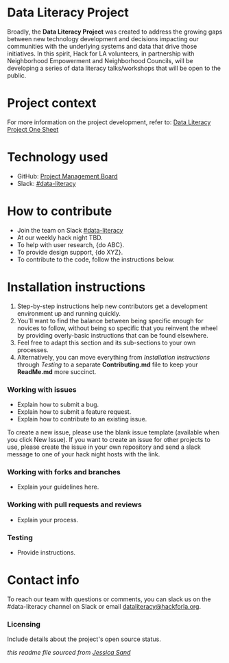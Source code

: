 # Data Literacy Project

Broadly, the **Data Literacy Project** was created to address the growing gaps between new technology development and decisions impacting our communities with the underlying systems and data that drive those initiatives. In this spirit, Hack for LA volunteers, in partnership with Neighborhood Empowerment and Neighborhood Councils, will be developing a series of data literacy talks/workshops that will be open to the public.

# Project context

For more information on the project development, refer to: [Data Literacy Project One Sheet](https://docs.google.com/document/d/1_CxBQ_ku4sanPIWKtPyENJ4E9hQKETQs8IWAOCzgqqk/edit)

# Technology used

- GitHub: [Project Management Board](https://github.com/hackforla/data-literacy/projects/1)
- Slack: [#data-literacy](https://app.slack.com/client/T04502KQX/C01L2ANCG6M?cdn_fallback=2)

# How to contribute

- Join the team on Slack [#data-literacy](https://app.slack.com/client/T04502KQX/C01L2ANCG6M?cdn_fallback=2)
- At our weekly hack night TBD.
- To help with user research, {do ABC}.
- To provide design support, {do XYZ}.
- To contribute to the code, follow the instructions below.

# Installation instructions

1. Step-by-step instructions help new contributors get a development environment up and running quickly.
2. You'll want to find the balance between being specific enough for novices to follow, without being so specific that you reinvent the wheel by providing overly-basic instructions that can be found elsewhere.
3. Feel free to adapt this section and its sub-sections to your own processes.
4. Alternatively, you can move everything from *Installation instructions* through *Testing* to a separate **Contributing.md** file to keep your **ReadMe.md** more succinct.

### Working with issues

- Explain how to submit a bug.
- Explain how to submit a feature request.
- Explain how to contribute to an existing issue.

To create a new issue, please use the blank issue template (available when you click New Issue).  If you want to create an issue for other projects to use, please create the issue in your own repository and send a slack message to one of your hack night hosts with the link.


### Working with forks and branches

- Explain your guidelines here.


### Working with pull requests and reviews

- Explain your process.


### Testing

- Provide instructions.


# Contact info

To reach our team with questions or comments, you can slack us on the #data-literacy channel on Slack or email dataliteracy@hackforla.org.


### Licensing

Include details about the project's open source status.

*this readme file sourced from [Jessica Sand](http://jessicasand.com/other-stuff/just-enough-docs/)*
